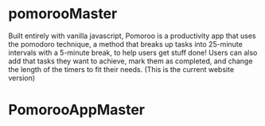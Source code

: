 # pomorooMaster

Built entirely with vanilla javascript, Pomoroo is a productivity app that uses the pomodoro technique, a method that breaks up tasks into 25-minute intervals with a 5-minute break, to help users get stuff done! Users can also add that tasks they want to achieve, mark them as completed, and change the length of the timers to fit their needs. (This is the current website version)
# PomorooAppMaster
